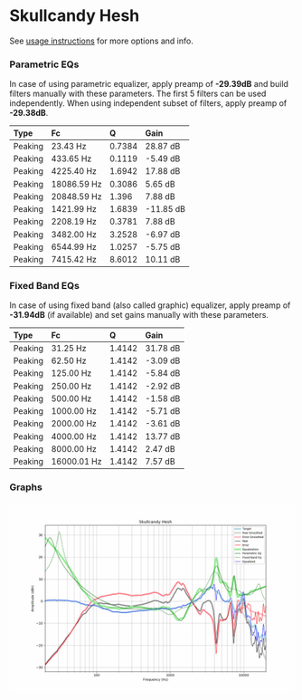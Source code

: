 # Skullcandy Hesh
See [usage instructions](https://github.com/jaakkopasanen/AutoEq#usage) for more options and info.

### Parametric EQs
In case of using parametric equalizer, apply preamp of **-29.39dB** and build filters manually
with these parameters. The first 5 filters can be used independently.
When using independent subset of filters, apply preamp of **-29.38dB**.

| Type    | Fc          |      Q | Gain      |
|:--------|:------------|:-------|:----------|
| Peaking | 23.43 Hz    | 0.7384 | 28.87 dB  |
| Peaking | 433.65 Hz   | 0.1119 | -5.49 dB  |
| Peaking | 4225.40 Hz  | 1.6942 | 17.88 dB  |
| Peaking | 18086.59 Hz | 0.3086 | 5.65 dB   |
| Peaking | 20848.59 Hz | 1.396  | 7.88 dB   |
| Peaking | 1421.99 Hz  | 1.6839 | -11.85 dB |
| Peaking | 2208.19 Hz  | 0.3781 | 7.88 dB   |
| Peaking | 3482.00 Hz  | 3.2528 | -6.97 dB  |
| Peaking | 6544.99 Hz  | 1.0257 | -5.75 dB  |
| Peaking | 7415.42 Hz  | 8.6012 | 10.11 dB  |

### Fixed Band EQs
In case of using fixed band (also called graphic) equalizer, apply preamp of **-31.94dB**
(if available) and set gains manually with these parameters.

| Type    | Fc          |      Q | Gain     |
|:--------|:------------|:-------|:---------|
| Peaking | 31.25 Hz    | 1.4142 | 31.78 dB |
| Peaking | 62.50 Hz    | 1.4142 | -3.09 dB |
| Peaking | 125.00 Hz   | 1.4142 | -5.84 dB |
| Peaking | 250.00 Hz   | 1.4142 | -2.92 dB |
| Peaking | 500.00 Hz   | 1.4142 | -1.58 dB |
| Peaking | 1000.00 Hz  | 1.4142 | -5.71 dB |
| Peaking | 2000.00 Hz  | 1.4142 | -3.61 dB |
| Peaking | 4000.00 Hz  | 1.4142 | 13.77 dB |
| Peaking | 8000.00 Hz  | 1.4142 | 2.47 dB  |
| Peaking | 16000.01 Hz | 1.4142 | 7.57 dB  |

### Graphs
![](./Skullcandy%20Hesh.png)